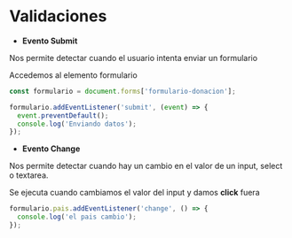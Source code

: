 # Validaciones

- **Evento Submit**

Nos permite detectar cuando el usuario intenta enviar un formulario

Accedemos al elemento formulario

```js
const formulario = document.forms['formulario-donacion'];
```

```js
formulario.addEventListener('submit', (event) => {
  event.preventDefault();
  console.log('Enviando datos');
});
```

- **Evento Change**

Nos permite detectar cuando hay un cambio en el valor de un input, select o
textarea.

Se ejecuta cuando cambiamos el valor del input y damos **click** fuera

```js
formulario.pais.addEventListener('change', () => {
  console.log('el pais cambio');
});
```
